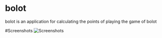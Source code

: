 # bolot

bolot is an application for calculating the points of playing the game of bolot


#Screenshots
![Screenshots](https://github.com/Mohammed4766/bolot/assets/96448600/01fd9bca-e645-48f7-8ad3-bba2973b04f4)
